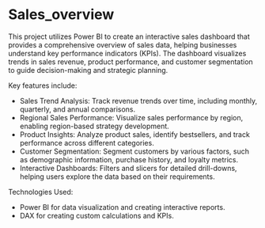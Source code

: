 # Sales_overview
This project utilizes Power BI to create an interactive sales dashboard that provides a comprehensive overview of sales data, helping businesses understand key performance indicators (KPIs). The dashboard visualizes trends in sales revenue, product performance, and customer segmentation to guide decision-making and strategic planning.

Key features include:
- Sales Trend Analysis: Track revenue trends over time, including monthly, quarterly, and annual comparisons.
- Regional Sales Performance: Visualize sales performance by region, enabling region-based strategy development.
- Product Insights: Analyze product sales, identify bestsellers, and track performance across different categories.
- Customer Segmentation: Segment customers by various factors, such as demographic information, purchase history, and loyalty metrics.
- Interactive Dashboards: Filters and slicers for detailed drill-downs, helping users explore the data based on their requirements.

Technologies Used:
- Power BI for data visualization and creating interactive reports.
- DAX for creating custom calculations and KPIs.
